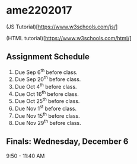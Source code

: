 # ame2202017

(JS Tutorial)[https://www.w3schools.com/js/]

(HTML tutorial)[https://www.w3schools.com/html/]


## Assignment Schedule

1. Due Sep 6<sup>th</sup> before class.
2. Due Sep 20<sup>th</sup> before class.
3. Due Oct 4<sup>th</sup> before class.
4. Due Oct 16<sup>th</sup> before class.
5. Due Oct 25<sup>th</sup> before class.
6. Due Nov 1<sup>st</sup> before class.
7. Due Nov 15<sup>th</sup> before class.
8. Due Nov 29<sup>th</sup> before class.


## Finals: Wednesday, December 6  
9:50 - 11:40 AM
